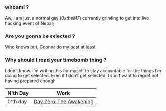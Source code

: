 ### whoami ?
Aw, I am just a normal guy (*0xtheM7*) currently grinding to get into live hacking event of Nepal; 


###  Are you gonna be selected ? 
Who knows but, Goonna do my best at least


### Why should I read your timebomb thing ? 
I don’t know. I’m writing this for myself to stay accountable for the things I’m doing to get selected. Even if I don’t get selected, I don’t want to regret not having prepared enough


|N'th Day | Work                                   |
| ------- | -------------------------------------- |
|0'th day | [Day Zero: The Awakening](./0th-Day/) |
